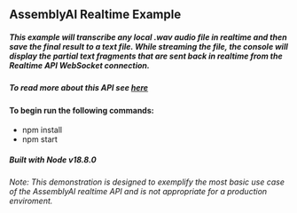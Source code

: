 ## AssemblyAI Realtime Example

##### This example will transcribe any local .wav audio file in realtime and then save the final result to a text file. While streaming the file, the console will display the partial text fragments that are sent back in realtime from the Realtime API WebSocket connection.

##### To read more about this API see [here](https://www.assemblyai.com/docs/walkthroughs#realtime-streaming-transcription)

#### To begin run the following commands:

- npm install
- npm start

##### Built with Node v18.8.0

###### Note: This demonstration is designed to exemplify the most basic use case of the AssemblyAI realtime API and is not appropriate for a production enviroment.
